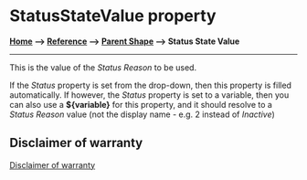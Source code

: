 # StatusStateValue property

**[Home](/) --> [Reference](/ref)  -->  [Parent Shape](javascript:history.back()) --> Status State Value**

---

This is the value of the *Status Reason* to be used.

If the *Status* property is set from the drop-down, then this property is filled automatically. If however, the *Status* property is set to a variable, then you can also use a **$\{variable\}** for this property, and it should resolve to a *Status Reason* value (not the display name - e.g. 2 instead of *Inactive*)

## Disclaimer of warranty

[Disclaimer of warranty](../../guides/common/DisclaimerOfWarranty.md)
